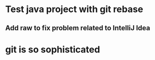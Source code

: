 # Test java project with git rebase
## Add raw to fix problem related to IntelliJ Idea
# git is so sophisticated